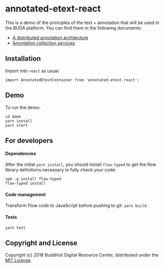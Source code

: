 # annotated-etext-react 

This is a demo of the principles of the text + annotation that will be used in the BUDA platform. You can find them in the following documents:

- [A distributed annotation architecture](https://docs.google.com/document/d/1iwriN1UMBIBQke4i0KIZu4N7JUuN1R5sH5sU9zqLKAI/edit?usp=sharing)
- [Annotation collection services](https://docs.google.com/document/d/1hu6bpQ0P8r87qXUMlfpToAjA0Db8ISADIZVUkJ66XSk/edit?usp=sharing)

## Installation

Import into `react` as usual:

```import AnnotatedEtextContainer from 'annotated-etext-react';```

## Demo

To run the demo:

```
cd demo
yarn install
yarn start
```

## For developers

#### Dependencies

After the initial `yarn install`, you should install `flow-typed` to get the flow library definitions necessary to fully check your code:

```
npm -g install flow-typed
flow-typed install
```

#### Code management

Transform Flow code to JavaScript before pushing to git: `yarn build`.

#### Tests

```
yarn test
```

## Copyright and License

Copyright (c) 2018 Buddhist Digital Resource Center, distributed under the [MIT License](LICENSE).
